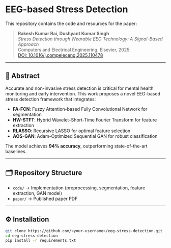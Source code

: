 # EEG-based Stress Detection

This repository contains the code and resources for the paper:

> **Rakesh Kumar Rai, Dushyant Kumar Singh**  
> *Stress Detection through Wearable EEG Technology: A Signal-Based Approach*  
> Computers and Electrical Engineering, Elsevier, 2025.  
> [DOI: 10.1016/j.compeleceng.2025.110478](https://doi.org/10.1016/j.compeleceng.2025.110478)

---

## 📑 Abstract
Accurate and non-invasive stress detection is critical for mental health monitoring and early intervention. This work proposes a novel EEG-based stress detection framework that integrates:
- **FA-FCN**: Fuzzy Attention-based Fully Convolutional Network for segmentation  
- **HW-STFT**: Hybrid Wavelet–Short-Time Fourier Transform for feature extraction  
- **RLASSO**: Recursive LASSO for optimal feature selection  
- **AOS-GAN**: Adam-Optimized Sequential GAN for robust classification  

The model achieves **94% accuracy**, outperforming state-of-the-art baselines.

---
## 🗂 Repository Structure
- `code/` → Implementation (preprocessing, segmentation, feature extraction, GAN model)  
- `paper/` → Published paper PDF  


---

## ⚙️ Installation
```bash
git clone https://github.com/<your-username>/eeg-stress-detection.git
cd eeg-stress-detection
pip install -r requirements.txt
